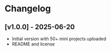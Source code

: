 # Changelog

## [v1.0.0] - 2025-06-20

- Initial version with 50+ mini projects uploaded
- README and license
